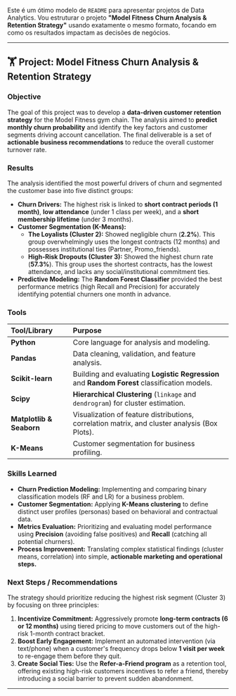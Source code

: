 Este é um ótimo modelo de `README` para apresentar projetos de Data Analytics. Vou estruturar o projeto **"Model Fitness Churn Analysis & Retention Strategy"** usando exatamente o mesmo formato, focando em como os resultados impactam as decisões de negócios.

---

## 🏋️ Project: Model Fitness Churn Analysis & Retention Strategy

### Objective

The goal of this project was to develop a **data-driven customer retention strategy** for the Model Fitness gym chain. The analysis aimed to **predict monthly churn probability** and identify the key factors and customer segments driving account cancellation. The final deliverable is a set of **actionable business recommendations** to reduce the overall customer turnover rate.

### Results

The analysis identified the most powerful drivers of churn and segmented the customer base into five distinct groups:

* **Churn Drivers:** The highest risk is linked to **short contract periods (1 month)**, **low attendance** (under 1 class per week), and a **short membership lifetime** (under 3 months).
* **Customer Segmentation (K-Means):**
    * **The Loyalists (Cluster 2):** Showed negligible churn (**2.2%**). This group overwhelmingly uses the longest contracts (12 months) and possesses institutional ties (Partner, Promo\_friends).
    * **High-Risk Dropouts (Cluster 3):** Showed the highest churn rate (**57.3%**). This group uses the shortest contracts, has the lowest attendance, and lacks any social/institutional commitment ties.
* **Predictive Modeling:** The **Random Forest Classifier** provided the best performance metrics (high Recall and Precision) for accurately identifying potential churners one month in advance.

### Tools

| Tool/Library | Purpose |
| :--- | :--- |
| **Python** | Core language for analysis and modeling. |
| **Pandas** | Data cleaning, validation, and feature analysis. |
| **Scikit-learn** | Building and evaluating **Logistic Regression** and **Random Forest** classification models. |
| **Scipy** | **Hierarchical Clustering** (`linkage` and `dendrogram`) for cluster estimation. |
| **Matplotlib & Seaborn** | Visualization of feature distributions, correlation matrix, and cluster analysis (Box Plots). |
| **K-Means** | Customer segmentation for business profiling. |

### Skills Learned

* **Churn Prediction Modeling:** Implementing and comparing binary classification models (RF and LR) for a business problem.
* **Customer Segmentation:** Applying **K-Means clustering** to define distinct user profiles (personas) based on behavioral and contractual data.
* **Metrics Evaluation:** Prioritizing and evaluating model performance using **Precision** (avoiding false positives) and **Recall** (catching all potential churners).
* **Process Improvement:** Translating complex statistical findings (cluster means, correlation) into simple, **actionable marketing and operational steps.**

### Next Steps / Recommendations

The strategy should prioritize reducing the highest risk segment (Cluster 3) by focusing on three principles:

1.  **Incentivize Commitment:** Aggressively promote **long-term contracts (6 or 12 months)** using tiered pricing to move customers out of the high-risk 1-month contract bracket.
2.  **Boost Early Engagement:** Implement an automated intervention (via text/phone) when a customer's frequency drops below **1 visit per week** to re-engage them before they quit.
3.  **Create Social Ties:** Use the **Refer-a-Friend program** as a retention tool, offering existing high-risk customers incentives to refer a friend, thereby introducing a social barrier to prevent sudden abandonment.

---
